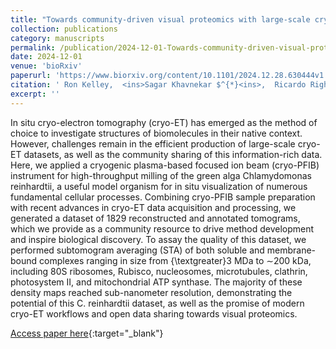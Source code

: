 ```yaml
---
title: "Towards community-driven visual proteomics with large-scale cryo-electron tomography of Chlamydomonas reinhardtii"
collection: publications
category: manuscripts
permalink: /publication/2024-12-01-Towards-community-driven-visual-proteomics-with-large-scale-cryo-electron-tomography-of-Chlamydomonas-reinhardtii
date: 2024-12-01
venue: 'bioRxiv'
paperurl: 'https://www.biorxiv.org/content/10.1101/2024.12.28.630444v1'
citation: ' Ron Kelley,  <ins>Sagar Khavnekar $^{*}<ins>,  Ricardo Righetto,  Jessica Heebner,  Martin Obr,  Xianjun Zhang,  Saikat Chakraborty,  Grigory Tagiltsev,  Alicia Michael,  Sofie Dorst,  Florent Waltz,  Caitlyn McCafferty,  Lorenz Lamm,  Simon Zufferey,  Philippe Stappen,  Hugo Hoek,  Wojciech Wietrzynski,  Pavol Harar,  William Wan,  John Briggs,  Jürgen Plitzko,  Benjamin Engel,  Abhay Kotecha, &quot;Towards community-driven visual proteomics with large-scale cryo-electron tomography of Chlamydomonas reinhardtii.&quot; bioRxiv, 2024.'
excerpt: ''
---
```


In situ cryo-electron tomography (cryo-ET) has emerged as the method of choice to investigate structures of biomolecules in their native context. However, challenges remain in the efficient production of large-scale cryo-ET datasets, as well as the community sharing of this information-rich data. Here, we applied a cryogenic plasma-based focused ion beam (cryo-PFIB) instrument for high-throughput milling of the green alga Chlamydomonas reinhardtii, a useful model organism for in situ visualization of numerous fundamental cellular processes. Combining cryo-PFIB sample preparation with recent advances in cryo-ET data acquisition and processing, we generated a dataset of 1829 reconstructed and annotated tomograms, which we provide as a community resource to drive method development and inspire biological discovery. To assay the quality of this dataset, we performed subtomogram averaging (STA) of both soluble and membrane-bound complexes ranging in size from {\textgreater}3 MDa to ∼200 kDa, including 80S ribosomes, Rubisco, nucleosomes, microtubules, clathrin, photosystem II, and mitochondrial ATP synthase. The majority of these density maps reached sub-nanometer resolution, demonstrating the potential of this C. reinhardtii dataset, as well as the promise of modern cryo-ET workflows and open data sharing towards visual proteomics.

[Access paper here](https://www.biorxiv.org/content/10.1101/2024.12.28.630444v1){:target="_blank"}
